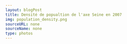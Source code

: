 ```yaml
---
layout: blogPost
title: Densité de popualtion de l'axe Seine en 2007
img: population_density.png
sourceURL: none
sourceName: none
type: photos
---
```


